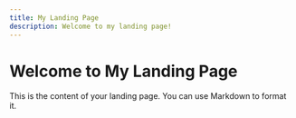 ```yaml
---
title: My Landing Page
description: Welcome to my landing page!
---
```


# Welcome to My Landing Page
This is the content of your landing page. You can use Markdown to format it.

